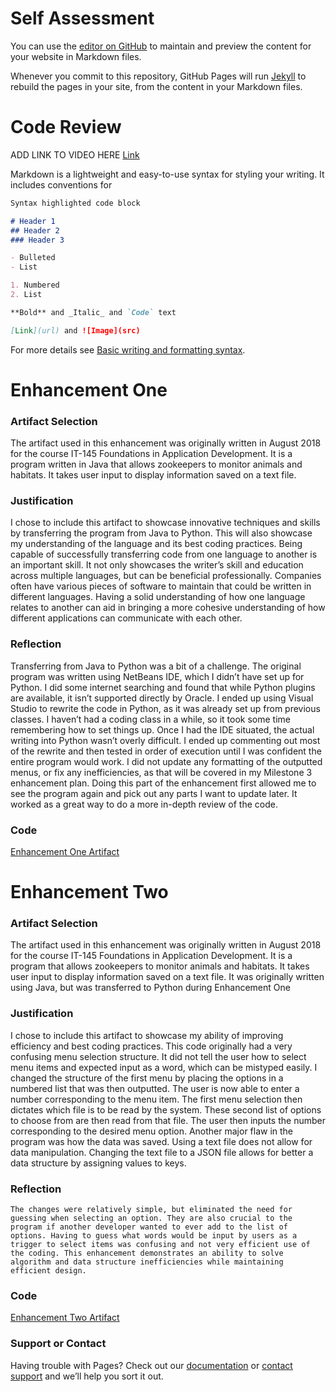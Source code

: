 # Self Assessment

You can use the [editor on GitHub](https://github.com/acaprio/acaprio.github.io/edit/main/index.md) to maintain and preview the content for your website in Markdown files.

Whenever you commit to this repository, GitHub Pages will run [Jekyll](https://jekyllrb.com/) to rebuild the pages in your site, from the content in your Markdown files.

# Code Review

ADD LINK TO VIDEO HERE
[Link](url)

Markdown is a lightweight and easy-to-use syntax for styling your writing. It includes conventions for

```markdown
Syntax highlighted code block

# Header 1
## Header 2
### Header 3

- Bulleted
- List

1. Numbered
2. List

**Bold** and _Italic_ and `Code` text

[Link](url) and ![Image](src)
```

For more details see [Basic writing and formatting syntax](https://docs.github.com/en/github/writing-on-github/getting-started-with-writing-and-formatting-on-github/basic-writing-and-formatting-syntax).

# Enhancement One

### Artifact Selection
The artifact used in this enhancement was originally written in August 2018 for the course IT-145 Foundations in Application Development. It is a program written in Java that allows zookeepers to monitor animals and habitats. It takes user input to display information saved on a text file. 

### Justification
I chose to include this artifact to showcase innovative techniques and skills by transferring the program from Java to Python. This will also showcase my understanding of the language and its best coding practices. Being capable of successfully transferring code from one language to another is an important skill. It not only showcases the writer’s skill and education across multiple languages, but can be beneficial professionally. Companies often have various pieces of software to maintain that could be written in different languages. Having a solid understanding of how one language relates to another can aid in bringing a more cohesive understanding of how different applications can communicate with each other. 

### Reflection
Transferring from Java to Python was a bit of a challenge. The original program was written using NetBeans IDE, which I didn’t have set up for Python. I did some internet searching and found that while Python plugins are available, it isn’t supported directly by Oracle. I ended up using Visual Studio to rewrite the code in Python, as it was already set up from previous classes. I haven’t had a coding class in a while, so it took some time remembering how to set things up. Once I had the IDE situated, the actual writing into Python wasn’t overly difficult. I ended up commenting out most of the rewrite and then tested in order of execution until I was confident the entire program would work. I did not update any formatting of the outputted menus, or fix any inefficiencies, as that will be covered in my Milestone 3 enhancement plan. Doing this part of the enhancement first allowed me to see the program again and pick out any parts I want to update later. It worked as a great way to do a more in-depth review of the code. 

### Code
[Enhancement One Artifact](https://github.com/acaprio/acaprio.github.io/tree/main/Enhancement%20One)

# Enhancement Two

### Artifact Selection
The artifact used in this enhancement was originally written in August 2018 for the course IT-145 Foundations in Application Development. It is a program that allows zookeepers to monitor animals and habitats. It takes user input to display information saved on a text file. It was originally written using Java, but was transferred to Python during Enhancement One

### Justification
I chose to include this artifact to showcase my ability of improving efficiency and best coding practices. This code originally had a very confusing menu selection structure. It did not tell the user how to select menu items and expected input as a word, which can be mistyped easily. I changed the structure of the first menu by placing the options in a numbered list that was then outputted. The user is now able to enter a number corresponding to the menu item. The first menu selection then dictates which file is to be read by the system. These second list of options to choose from are then read from that file. The user then inputs the number corresponding to the desired menu option. Another major flaw in the program was how the data was saved. Using a text file does not allow for data manipulation. Changing the text file to a JSON file allows for better a data structure by assigning values to keys.

### Reflection
	The changes were relatively simple, but eliminated the need for guessing when selecting an option. They are also crucial to the program if another developer wanted to ever add to the list of options. Having to guess what words would be input by users as a trigger to select items was confusing and not very efficient use of the coding. This enhancement demonstrates an ability to solve algorithm and data structure inefficiencies while maintaining efficient design. 

### Code
[Enhancement Two Artifact](https://github.com/acaprio/acaprio.github.io/tree/main/Enhancement%20Two)

### Support or Contact

Having trouble with Pages? Check out our [documentation](https://docs.github.com/categories/github-pages-basics/) or [contact support](https://support.github.com/contact) and we’ll help you sort it out.
